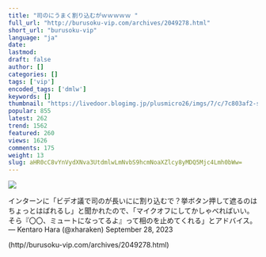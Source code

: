 ```yaml
---
title: "司のにうまく割り込むがｗｗｗｗｗ "
full_url: "http://burusoku-vip.com/archives/2049278.html"
short_url: "burusoku-vip"
language: "ja"
date: 
lastmod: 
draft: false
author: []
categories: []
tags: ['vip']
encoded_tags: ['dmlw']
keywords: []
thumbnail: "https://livedoor.blogimg.jp/plusmicro26/imgs/7/c/7c803af2-s.png"
popular: 855
latest: 262
trend: 1562
featured: 260
views: 1626
comments: 175
weight: 13
slug: aHR0cC8vYnVydXNva3UtdmlwLmNvbS9hcmNoaXZlcy8yMDQ5Mjc4Lmh0bWw=
---
```


![](https://livedoor.blogimg.jp/plusmicro26/imgs/7/c/7c803af2-s.png)

インターンに「ビデオ議で司のが長いにに割り込むで？挙ボタン押して遮るのはちょっとはばれるし」と聞かれたので、「マイクオフにしてかしゃべればいい。そら『〇〇、ミュートになってるよ』って相のを止めてくれる」とアドバイス。— Kentaro Hara (@xharaken) September 28, 2023

(http//burusoku-vip.com/archives/2049278.html)
